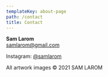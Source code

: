 ```yaml
---
templateKey: about-page
path: /contact
title: Contact
---
```

**Sam Larom**<br>
[samlarom@gmail.com](mailto:samlarom@gmail.com)<br>

Instagram: [@samlarom](https://www.instagram.com/samlarom/)<br>

All artwork images © 2021 SAM LAROM